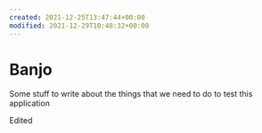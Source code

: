 ```yaml
---
created: 2021-12-25T13:47:44+00:00
modified: 2021-12-29T10:48:32+00:00
---
```


# Banjo

Some stuff to write about the things that we need to do to test this application

Edited
